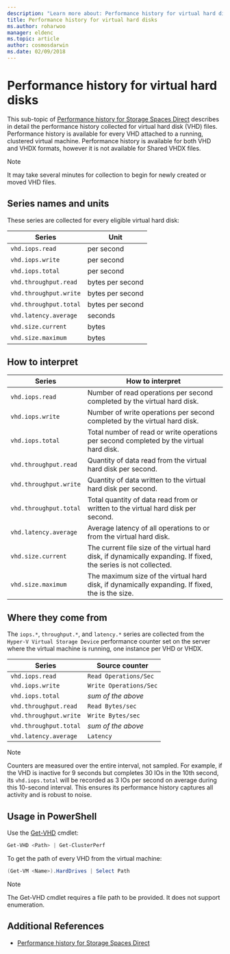 ```yaml
---
description: "Learn more about: Performance history for virtual hard disks"
title: Performance history for virtual hard disks
ms.author: roharwoo
manager: eldenc
ms.topic: article
author: cosmosdarwin
ms.date: 02/09/2018
---
```


# Performance history for virtual hard disks

>

This sub-topic of [Performance history for Storage Spaces Direct](performance-history.md) describes in detail the performance history collected for virtual hard disk (VHD) files. Performance history is available for every VHD attached to a running, clustered virtual machine. Performance history is available for both VHD and VHDX formats, however it is not available for Shared VHDX files.

   > [!NOTE]
   > It may take several minutes for collection to begin for newly created or moved VHD files.

## Series names and units

These series are collected for every eligible virtual hard disk:

| Series                    | Unit             |
|---------------------------|------------------|
| `vhd.iops.read`           | per second       |
| `vhd.iops.write`          | per second       |
| `vhd.iops.total`          | per second       |
| `vhd.throughput.read`     | bytes per second |
| `vhd.throughput.write`    | bytes per second |
| `vhd.throughput.total`    | bytes per second |
| `vhd.latency.average`     | seconds          |
| `vhd.size.current`        | bytes            |
| `vhd.size.maximum`        | bytes            |

## How to interpret

| Series                    | How to interpret                                                                                                 |
|---------------------------|------------------------------------------------------------------------------------------------------------------|
| `vhd.iops.read`           | Number of read operations per second completed by the virtual hard disk.                                         |
| `vhd.iops.write`          | Number of write operations per second completed by the virtual hard disk.                                        |
| `vhd.iops.total`          | Total number of read or write operations per second completed by the virtual hard disk.                          |
| `vhd.throughput.read`     | Quantity of data read from the virtual hard disk per second.                                                     |
| `vhd.throughput.write`    | Quantity of data written to the virtual hard disk per second.                                                    |
| `vhd.throughput.total`    | Total quantity of data read from or written to the virtual hard disk per second.                                 |
| `vhd.latency.average`     | Average latency of all operations to or from the virtual hard disk.                                              |
| `vhd.size.current`        | The current file size of the virtual hard disk, if dynamically expanding. If fixed, the series is not collected. |
| `vhd.size.maximum`        | The maximum size of the virtual hard disk, if dynamically expanding. If fixed, the is the size.                  |

## Where they come from

The `iops.*`, `throughput.*`, and `latency.*` series are collected from the `Hyper-V Virtual Storage Device` performance counter set on the server where the virtual machine is running, one instance per VHD or VHDX.

| Series                    | Source counter         |
|---------------------------|------------------------|
| `vhd.iops.read`           | `Read Operations/Sec`  |
| `vhd.iops.write`          | `Write Operations/Sec` |
| `vhd.iops.total`          | *sum of the above*     |
| `vhd.throughput.read`     | `Read Bytes/sec`       |
| `vhd.throughput.write`    | `Write Bytes/sec`      |
| `vhd.throughput.total`    | *sum of the above*     |
| `vhd.latency.average`     | `Latency`              |

   > [!NOTE]
   > Counters are measured over the entire interval, not sampled. For example, if the VHD is inactive for 9 seconds but completes 30 IOs in the 10th second, its `vhd.iops.total` will be recorded as 3 IOs per second on average during this 10-second interval. This ensures its performance history captures all activity and is robust to noise.

## Usage in PowerShell

Use the [Get-VHD](/powershell/module/hyper-v/get-vhd) cmdlet:

```PowerShell
Get-VHD <Path> | Get-ClusterPerf
```

To get the path of every VHD from the virtual machine:

```PowerShell
(Get-VM <Name>).HardDrives | Select Path
```

   > [!NOTE]
   > The Get-VHD cmdlet requires a file path to be provided. It does not support enumeration.

## Additional References

- [Performance history for Storage Spaces Direct](performance-history.md)
